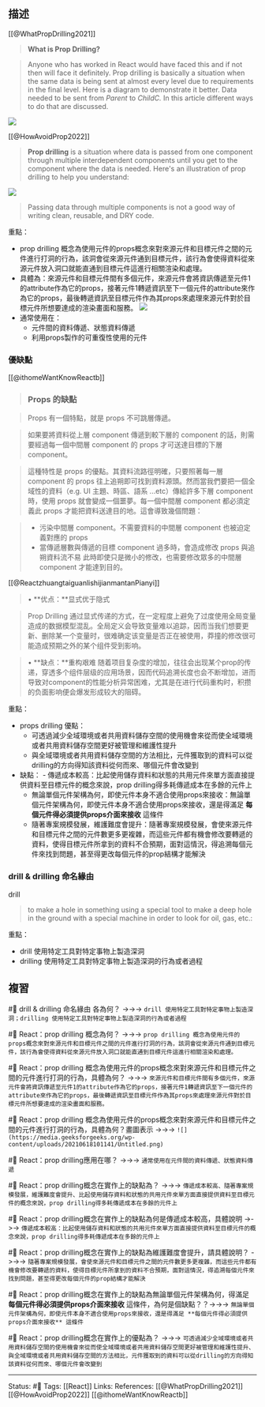 ## 描述

[[@WhatPropDrilling2021]]
> **What is Prop Drilling?**

> Anyone who has worked in React would have faced this and if not then will face it definitely. Prop drilling is basically a situation when the same data is being sent at almost every level due to requirements in the final level. Here is a diagram to demonstrate it better. Data needed to be sent from _Parent_ to _ChildC._ In this article different ways to do that are discussed.


![](https://media.geeksforgeeks.org/wp-content/uploads/20210618101141/Untitled.png)



[[@HowAvoidProp2022]]
> **Prop drilling** is a situation where data is passed from one component through multiple interdependent components until you get to the component where the data is needed. Here's an illustration of prop drilling to help you understand:  

![](https://lh5.googleusercontent.com/K1veBT9r_aQPq_iYI9MdtljbsBu8egv7n8cu78fWqzL0POVn2xb66r_gEFgJ8qg9FxphsGFqNZIDQ3QZ0zuT-XtEcrpNVZylXvxhDTPAySL8_FJWiIGHlcXggcHYCFKaQeNp8HRQvCZZQHRULaf8_vtg8mgyZElVhkSiUYgicFQ0mo6zPgGve9-Pcg)

> Passing data through multiple components is not a good way of writing clean, reusable, and DRY code.






重點：
- prop drilling 概念為使用元件的props概念來對來源元件和目標元件之間的元件進行打洞的行為，該洞會從來源元件通到目標元件，該行為會使得資料從來源元件放入洞口就能直通到目標元件這進行相關渲染和處理。
- 具體為：來源元件和目標元件間有多個元件，來源元件會將資訊傳遞至元件1的attribute作為它的props，接著元件1轉遞資訊至下一個元件的attribute來作為它的props，最後轉遞資訊至目標元件作為其props來處理來源元件對於目標元件所想要達成的渲染畫面和服務。
![](https://media.geeksforgeeks.org/wp-content/uploads/20210618101141/Untitled.png)
- 通常使用在：
	- 元件間的資料傳遞、狀態資料傳遞
	- 利用props製作的可重復性使用的元件




### 優缺點

[[@ithomeWantKnowReactb]]
> ### Props 的缺點

> Props 有一個特點，就是 props 不可跳層傳遞。

> 如果要將資料從上層 component 傳遞到較下層的 component 的話，則需要經過每一個中間層 component 的 props 才可送達目標的下層 component。

> 這種特性是 props 的優點。其資料流路徑明確，只要照著每一層 component 的 props 往上追朔即可找到資料源頭。然而當我們要把一個全域性的資料（e.g. UI 主題、時區、語系 ...etc）傳給許多下層 component 時，使用 props 就會變成一個噩夢。每一個中間層 component 都必須定義此 props 才能把資料送達目的地。這會導致幾個問題：

>-   污染中間層 component。不需要資料的中間層 component 也被迫定義對應的 props  
>-   當傳遞層數與傳遞的目標 component 過多時，會造成修改 props 與追朔資料流不易
    此時即使只是微小的修改，也需要修改眾多的中間層 component 才能達到目的。



[[@ReactzhuangtaiguanlishijianmantanPianyi]]
> • **优点：**显式优于隐式

> Prop Drilling 通过显式传递的方式，在一定程度上避免了过度使用全局变量造成的数据模型混乱。全局定义会导致变量难以追踪，因而当我们想要更新、删除某一个变量时，很难确定该变量是否正在被使用，莽撞的修改很可能造成预期之外的某个组件受到影响。

> • **缺点：**重构艰难
> 随着项目复杂度的增加，往往会出现某个prop的传递，穿透多个组件层级的应用场景，因而代码追溯长度也会不断增加，进而导致对component的性能分析异常困难，尤其是在进行代码重构时，积攒的负面影响便会爆发形成较大的阻碍。


重點：
- props drilling 優點：
	- 可透過減少全域環境或者共用資料儲存空間的使用機會來從而使全域環境或者共用資料儲存空間更好被管理和維護性提升
	- 與全域環境或者共用資料儲存空間的方法相比，元件獲取到的資料可以從drilling的方向得知該資料從何而來、哪個元件會改變到
- 缺點：
		- 傳遞成本較高：比起使用儲存資料和狀態的共用元件來單方面直接提供資料至目標元件的概念來說，prop drilling得多耗傳遞成本在多餘的元件上
	- 無論單個元件架構為何，即使元件本身不適合使用props來接收：無論單個元件架構為何，即使元件本身不適合使用props來接收，還是得滿足 **每個元件得必須提供props介面來接收** 這條件
	- 隨著專案規模發展，維護難度會提升：隨著專案規模發展，會使來源元件和目標元件之間的元件數更多更複雜，而這些元件都有機會修改要轉遞的資料，使得目標元件所拿到的資料不合預期，面對這情況，得追溯每個元件來找到問題，甚至得更改每個元件的prop結構才能解決



### drill & drilling 命名緣由

drill
> to make a hole in something using a special tool
> to make a deep hole in the ground with a special machine in order to look for oil, gas, etc.:

重點：
- drill 使用特定工具對特定事物上製造深洞
- drilling 使用特定工具對特定事物上製造深洞的行為或者過程

## 複習

#🧠 drill & drilling 命名緣由 各為何？ ->->-> `drill 使用特定工具對特定事物上製造深洞；drilling 使用特定工具對特定事物上製造深洞的行為或者過程`
<!--SR:!2023-03-10,41,248-->

#🧠 React：prop drilling 概念為何？ ->->-> `prop drilling 概念為使用元件的props概念來對來源元件和目標元件之間的元件進行打洞的行為，該洞會從來源元件通到目標元件，該行為會使得資料從來源元件放入洞口就能直通到目標元件這進行相關渲染和處理。`
<!--SR:!2023-04-10,60,250-->

#🧠 React：prop drilling 概念為使用元件的props概念來對來源元件和目標元件之間的元件進行打洞的行為，具體為何？ ->->-> `來源元件和目標元件間有多個元件，來源元件會將資訊傳遞至元件1的attribute作為它的props，接著元件1轉遞資訊至下一個元件的attribute來作為它的props，最後轉遞資訊至目標元件作為其props來處理來源元件對於目標元件所想要達成的渲染畫面和服務。`
<!--SR:!2023-04-25,71,250-->

#🧠 React：prop drilling 概念為使用元件的props概念來對來源元件和目標元件之間的元件進行打洞的行為，具體為何？畫圖表示 ->->-> `![](https://media.geeksforgeeks.org/wp-content/uploads/20210618101141/Untitled.png)`
<!--SR:!2023-03-13,43,248-->

#🧠 React：prop drilling應用在哪？ ->->-> `通常使用在元件間的資料傳遞、狀態資料傳遞`
<!--SR:!2023-03-10,41,248-->

#🧠 React：prop drilling概念在實作上的缺點為？ ->->-> `傳遞成本較高、隨著專案規模發展，維護難度會提升、比起使用儲存資料和狀態的共用元件來單方面直接提供資料至目標元件的概念來說，prop drilling得多耗傳遞成本在多餘的元件上`
<!--SR:!2023-03-18,17,210-->

#🧠 React：prop drilling概念在實作上的缺點為何是傳遞成本較高，具體說明 ->->-> `傳遞成本較高：比起使用儲存資料和狀態的共用元件來單方面直接提供資料至目標元件的概念來說，prop drilling得多耗傳遞成本在多餘的元件上`
<!--SR:!2023-06-05,90,228-->


#🧠 React：prop drilling概念在實作上的缺點為維護難度會提升，請具體說明？ ->->-> `隨著專案規模發展，會使來源元件和目標元件之間的元件數更多更複雜，而這些元件都有機會修改要轉遞的資料，使得目標元件所拿到的資料不合預期，面對這情況，得追溯每個元件來找到問題，甚至得更改每個元件的prop結構才能解決`
<!--SR:!2023-03-11,42,248-->

#🧠 React：prop drilling概念在實作上的缺點為無論單個元件架構為何，得滿足 **每個元件得必須提供props介面來接收** 這條件，為何是個缺點？？->->-> `無論單個元件架構為何，即使元件本身不適合使用props來接收，還是得滿足 **每個元件得必須提供props介面來接收** 這條件`
<!--SR:!2023-06-04,92,248-->

#🧠 React：prop drilling概念在實作上的優點為？ ->->-> `可透過減少全域環境或者共用資料儲存空間的使用機會來從而使全域環境或者共用資料儲存空間更好被管理和維護性提升、與全域環境或者共用資料儲存空間的方法相比，元件獲取到的資料可以從drilling的方向得知該資料從何而來、哪個元件會改變到`
<!--SR:!2023-03-12,30,228-->







---
Status: #🌱 
Tags:
[[React]]
Links:
References:
[[@WhatPropDrilling2021]]
[[@HowAvoidProp2022]]
[[@ithomeWantKnowReactb]]